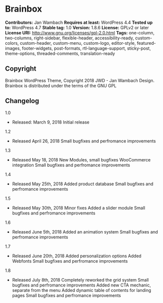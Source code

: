 # Brainbox

**Contributors:** Jan Wambach
**Requires at least:** WordPress 4.4
**Tested up to:** WordPress 4.7
**Stable tag:** 1.0
**Version:** 1.8.6
**License:** GPLv2 or later
**License URI:** http://www.gnu.org/licenses/gpl-2.0.html
**Tags:** one-column, two-columns, right-sidebar, flexible-header, accessibility-ready, custom-colors, custom-header, custom-menu, custom-logo, editor-style, featured-images, footer-widgets, post-formats, rtl-language-support, sticky-post, theme-options, threaded-comments, translation-ready

## Copyright
Brainbox WordPress Theme, Copyright 2018 JWD - Jan Wambach Design. Brainbox is distributed under the terms of the GNU GPL


## Changelog
1.0
- Released: March 9, 2018
Initial release

1.2
- Released April 26, 2018
Small bugfixes and perfromance improvements

1.3
- Released May 18, 2018
New Modules, small bugfixes
WooCommerce integration
Small bugfixes and perfromance improvements

1.4
- Released May 25th, 2018
Added product database
Small bugfixes and perfromance improvements

1.5
- Released May 30th, 2018
Minor fixes
Added a slider module
Small bugfixes and perfromance improvements

1.6
- Released June 5th, 2018
Added an animation system
Small bugfixes and perfromance improvements

1.7
- Released June 20th, 2018
Added personalization options
Added Webfonts
Small bugfixes and perfromance improvements

1.8
- Released July 8th, 2018
Completely reworked the grid system
Small bugfixes and perfromance improvements
Added new CTA mechanic, separate from the menu
Added dynamic table of contents for landing pages
Small bugfixes and perfromance improvements
